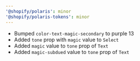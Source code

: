 ```yaml
---
'@shopify/polaris': minor
'@shopify/polaris-tokens': minor
---
```


- Bumped `color-text-magic-secondary` to purple 13
- Added `tone` prop with `magic` value to `Select`
- Added `magic` value to `tone` prop of `Text`
- Added `magic-subdued` value to `tone` prop of `Text`
